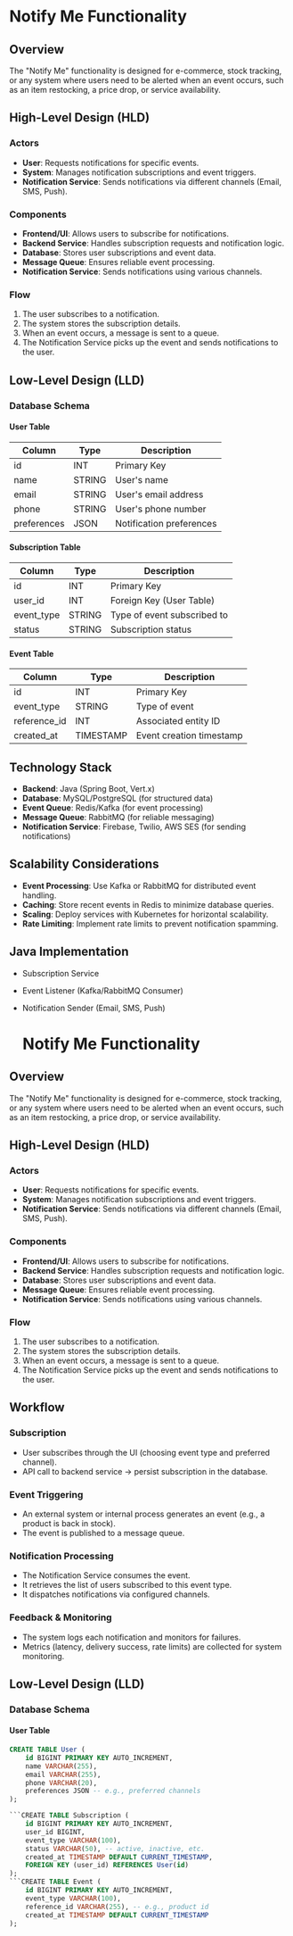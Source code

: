 # Notify Me Functionality

## Overview
The "Notify Me" functionality is designed for e-commerce, stock tracking, or any system where users need to be alerted when an event occurs, such as an item restocking, a price drop, or service availability.

## High-Level Design (HLD)

### **Actors**
- **User**: Requests notifications for specific events.
- **System**: Manages notification subscriptions and event triggers.
- **Notification Service**: Sends notifications via different channels (Email, SMS, Push).

### **Components**
- **Frontend/UI**: Allows users to subscribe for notifications.
- **Backend Service**: Handles subscription requests and notification logic.
- **Database**: Stores user subscriptions and event data.
- **Message Queue**: Ensures reliable event processing.
- **Notification Service**: Sends notifications using various channels.

### **Flow**
1. The user subscribes to a notification.
2. The system stores the subscription details.
3. When an event occurs, a message is sent to a queue.
4. The Notification Service picks up the event and sends notifications to the user.

## Low-Level Design (LLD)

### **Database Schema**

#### **User Table**
| Column    | Type    | Description                |
|-----------|--------|----------------------------|
| id        | INT    | Primary Key                |
| name      | STRING | User's name                |
| email     | STRING | User's email address       |
| phone     | STRING | User's phone number        |
| preferences | JSON | Notification preferences   |

#### **Subscription Table**
| Column    | Type    | Description                |
|-----------|--------|----------------------------|
| id        | INT    | Primary Key                |
| user_id   | INT    | Foreign Key (User Table)   |
| event_type | STRING | Type of event subscribed to |
| status    | STRING | Subscription status        |

#### **Event Table**
| Column      | Type    | Description                |
|------------|--------|----------------------------|
| id         | INT    | Primary Key                |
| event_type | STRING | Type of event              |
| reference_id | INT  | Associated entity ID       |
| created_at | TIMESTAMP | Event creation timestamp |

## **Technology Stack**
- **Backend**: Java (Spring Boot, Vert.x)
- **Database**: MySQL/PostgreSQL (for structured data)
- **Event Queue**: Redis/Kafka (for event processing)
- **Message Queue**: RabbitMQ (for reliable messaging)
- **Notification Service**: Firebase, Twilio, AWS SES (for sending notifications)

## **Scalability Considerations**
- **Event Processing**: Use Kafka or RabbitMQ for distributed event handling.
- **Caching**: Store recent events in Redis to minimize database queries.
- **Scaling**: Deploy services with Kubernetes for horizontal scalability.
- **Rate Limiting**: Implement rate limits to prevent notification spamming.

## **Java Implementation**
- Subscription Service
- Event Listener (Kafka/RabbitMQ Consumer)
- Notification Sender (Email, SMS, Push)

  # Notify Me Functionality

## Overview
The "Notify Me" functionality is designed for e-commerce, stock tracking, or any system where users need to be alerted when an event occurs, such as an item restocking, a price drop, or service availability.

## High-Level Design (HLD)

### Actors
- **User**: Requests notifications for specific events.
- **System**: Manages notification subscriptions and event triggers.
- **Notification Service**: Sends notifications via different channels (Email, SMS, Push).

### Components
- **Frontend/UI**: Allows users to subscribe for notifications.
- **Backend Service**: Handles subscription requests and notification logic.
- **Database**: Stores user subscriptions and event data.
- **Message Queue**: Ensures reliable event processing.
- **Notification Service**: Sends notifications using various channels.

### Flow
1. The user subscribes to a notification.
2. The system stores the subscription details.
3. When an event occurs, a message is sent to a queue.
4. The Notification Service picks up the event and sends notifications to the user.

## Workflow

### Subscription
- User subscribes through the UI (choosing event type and preferred channel).
- API call to backend service → persist subscription in the database.

### Event Triggering
- An external system or internal process generates an event (e.g., a product is back in stock).
- The event is published to a message queue.

### Notification Processing
- The Notification Service consumes the event.
- It retrieves the list of users subscribed to this event type.
- It dispatches notifications via configured channels.

### Feedback & Monitoring
- The system logs each notification and monitors for failures.
- Metrics (latency, delivery success, rate limits) are collected for system monitoring.

## Low-Level Design (LLD)

### Database Schema

#### User Table
```sql
CREATE TABLE User (
    id BIGINT PRIMARY KEY AUTO_INCREMENT,
    name VARCHAR(255),
    email VARCHAR(255),
    phone VARCHAR(20),
    preferences JSON -- e.g., preferred channels
);

```CREATE TABLE Subscription (
    id BIGINT PRIMARY KEY AUTO_INCREMENT,
    user_id BIGINT,
    event_type VARCHAR(100),
    status VARCHAR(50), -- active, inactive, etc.
    created_at TIMESTAMP DEFAULT CURRENT_TIMESTAMP,
    FOREIGN KEY (user_id) REFERENCES User(id)
);
```CREATE TABLE Event (
    id BIGINT PRIMARY KEY AUTO_INCREMENT,
    event_type VARCHAR(100),
    reference_id VARCHAR(255), -- e.g., product id
    created_at TIMESTAMP DEFAULT CURRENT_TIMESTAMP
);


